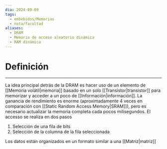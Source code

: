 ```yaml
---
dia: 2024-09-09
tags:
  - embebidos/Memorias
  - nota/facultad
aliases:
  - DRAM
  - Memoria de acceso aleatorio dinámica
  - RAM dinámica
---
```

# Definición
---
La idea principal detrás de la DRAM es hacer uso de un elemento de [[Memoria volátil|memoria]] basado en un solo [[Transistor|transistor]] para memorizar y acceder a un poco de [[Información|información]]. La ganancia de rendimiento es enorme (aproximadamente $4$ veces en comparación con [[Static Random Access Memory|SRAM]]), pero es necesario actualizar la memoria completa cada pocos milisegundos. El accesso se realiza en dos pasos
1. Selección de una fila de bits
2. Selección de la columna de la fila seleccionada

Los datos están organizados en un formato similar a una [[Matriz|matriz]]